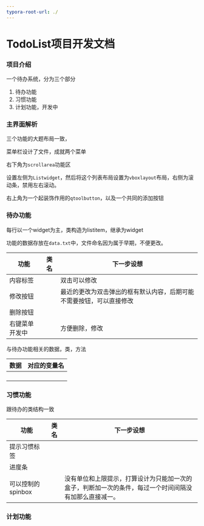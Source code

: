 ```yaml
---
typora-root-url: ./
---
```


# TodoList项目开发文档

### 项目介绍

一个待办系统，分为三个部分

1. 待办功能
2. 习惯功能
3. 计划功能，开发中



### 主界面解析

三个功能的大题布局一致，

菜单栏设计了文件，成就两个菜单

右下角为`scrollarea`功能区

设置左侧为`Listwidget`，然后将这个列表布局设置为`vboxlayout`布局，右侧为滚动条，禁用左右滚动。

右上角为一个起装饰作用的`qtoolbutton`，以及一个共同的添加按钮

### 待办功能

每行以一个widget为主，类构造为listitem，继承为widget

功能的数据存放在`data.txt`中，文件命名因为属于早期，不便更改。

| 功能           | 类名 | 下一步设想                                                   |
| -------------- | ---- | ------------------------------------------------------------ |
| 内容标签       |      | 双击可以修改                                                 |
| 修改按钮       |      | 最近的更改为双击弹出的框有默认内容，后期可能不需要按钮，可以直接修改 |
| 删除按钮       |      |                                                              |
| 右键菜单开发中 |      | 方便删除，修改                                               |

与待办功能相关的数据，类，方法

| 数据 | 对应的变量名 |
| ---- | ------------ |
|      |              |
|      |              |
|      |              |
|      |              |



### 习惯功能

跟待办的类结构一致

| 功能              | 类名 | 下一步设想                                                   |
| ----------------- | ---- | ------------------------------------------------------------ |
| 提示习惯标签      |      |                                                              |
| 进度条            |      |                                                              |
| 可以控制的spinbox |      | 没有单位和上限提示，打算设计为只能加一次的盒子，判断加一次的条件，每过一个时间间隔没有加那么直接减一。 |



### 计划功能

